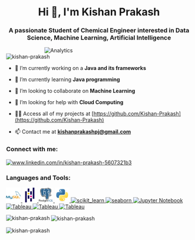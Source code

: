 <h1 align="center">Hi 👋, I'm Kishan Prakash</h1>
<h3 align="center">A passionate Student of Chemical Engineer interested in Data Science, Machine Learning, Artificial Intelligence</h3>

<img align="right" alt="Analytics" width="400" src="https://i.pinimg.com/originals/fc/71/63/fc71635c7f1b09ed30413f59bb749582.gif">

<p align="left"> <img src="https://komarev.com/ghpvc/?username=kishan-prakash&label=Profile%20views&color=0e75b6&style=flat" alt="kishan-prakash" /> </p>

- 🔭 I’m currently working on a **Java and its frameworks**

- 🌱 I’m currently learning **Java programming**

- 👯 I’m looking to collaborate on **Machine Learning**

- 🤝 I’m looking for help with **Cloud Computing**

- 👨‍💻 Access all of my projects at [https://github.com/Kishan-Prakash](https://github.com/Kishan-Prakash)

- 📫 Contact me at **kishanprakashpj@gmail.com**

<h3 align="left">Connect with me:</h3>
<p align="left">
<a href="https://linkedin.com/in/www.linkedin.com/in/kishan-prakash-5607321b3" target="blank"><img align="center" src="https://raw.githubusercontent.com/rahuldkjain/github-profile-readme-generator/master/src/images/icons/Social/linked-in-alt.svg" alt="www.linkedin.com/in/kishan-prakash-5607321b3" height="30" width="40" /></a>
</p>

<h3 align="left">Languages and Tools:</h3>
<p align="left"> 
    <a href="https://www.mysql.com/" target="_blank" rel="noreferrer"> 
        <img src="https://raw.githubusercontent.com/devicons/devicon/master/icons/mysql/mysql-original-wordmark.svg" alt="mysql" width="40" height="40"/> 
    </a> 
    <a href="https://pandas.pydata.org/" target="_blank" rel="noreferrer"> 
        <img src="https://raw.githubusercontent.com/devicons/devicon/2ae2a900d2f041da66e950e4d48052658d850630/icons/pandas/pandas-original.svg" alt="pandas" width="40" height="40"/> 
    </a> 
    <a href="https://www.postgresql.org" target="_blank" rel="noreferrer"> 
        <img src="https://raw.githubusercontent.com/devicons/devicon/master/icons/postgresql/postgresql-original-wordmark.svg" alt="postgresql" width="40" height="40"/> 
    </a> 
    <a href="https://www.python.org" target="_blank" rel="noreferrer"> 
        <img src="https://raw.githubusercontent.com/devicons/devicon/master/icons/python/python-original.svg" alt="python" width="40" height="40"/> 
    </a> 
    <a href="https://scikit-learn.org/" target="_blank" rel="noreferrer"> 
        <img src="https://upload.wikimedia.org/wikipedia/commons/0/05/Scikit_learn_logo_small.svg" alt="scikit_learn" width="40" height="40"/> 
    </a> 
    <a href="https://seaborn.pydata.org/" target="_blank" rel="noreferrer"> 
        <img src="https://seaborn.pydata.org/_images/logo-mark-lightbg.svg" alt="seaborn" width="40" height="40"/> 
    </a> 
    <a href="https://jupyter.org/" target="_blank" rel="noreferrer"> 
        <img src="https://jupyter.org/assets/homepage/main-logo.svg" alt="Jupyter Notebook" width="40" height="40"/>
    </a> 
    <a href="https://www.tableau.com/" target="_blank" rel="noreferrer"> 
        <img src="https://cdn.worldvectorlogo.com/logos/tableau-software.svg" alt="Tableau" width="40" height="40"/>
    </a> 
    <a href="https://www.microsoft.com/en-us/power-platform/products/power-bi/desktop" target="_blank" rel="noreferrer"> 
        <img src="https://upload.wikimedia.org/wikipedia/commons/c/cf/New_Power_BI_Logo.svg" alt="Tableau" width="40" height="40"/>
    </a> 
    <a href="https://colab.google/" target="_blank" rel="noreferrer"> 
        <img src="https://upload.wikimedia.org/wikipedia/commons/d/d0/Google_Colaboratory_SVG_Logo.svg" alt="Tableau" width="40" height="40"/>
    </a> 
</p>


<p><img align="left" src="https://github-readme-stats.vercel.app/api/top-langs?username=kishan-prakash&show_icons=true&locale=en&layout=compact" alt="kishan-prakash" /></p>

<p>&nbsp;<img align="center" src="https://github-readme-stats.vercel.app/api?username=kishan-prakash&show_icons=true&locale=en" alt="kishan-prakash" /></p>

<p><img align="center" src="https://github-readme-streak-stats.herokuapp.com/?user=kishan-prakash&" alt="kishan-prakash" /></p>
